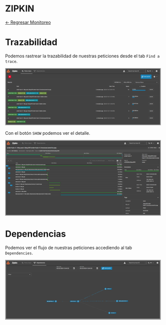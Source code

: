 # ZIPKIN

[← Regresar Monitoreo](./../README.md)

# Trazabilidad
Podemos rastrear la trazabilidad de nuestras peticiones desde el tab `Find a trace`.

![Dependencias](./images/find-trace.png)

Con el botón `SHOW` podemos ver el detalle.

![Dependencias](./images/expanded-trace.png)

# Dependencias
Podemos ver el flujo de nuestras peticiones accediendo al tab `Dependencies`.

![Dependencias](./images/dependencies.png)